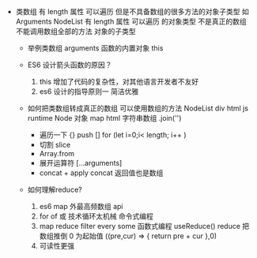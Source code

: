 - 类数组
    有 length 属性 可以遍历 但是不具备数组的很多方法的对象子类型
    如 Arguments NodeList
    有 length 属性 可以遍历 的对象类型 不是真正的数组
    不能调用数组全部的方法
    对象的子类型
    - 举例类数组
        arguments 函数的内置对象 this
    - ES6 设计箭头函数的原因？
        1. this 增加了代码的复杂性，对其他语言开发者不友好
        2. es6 设计的指导原则一 简洁优雅
    - 如何把类数组转成真正的数组
        可以使用数组的方法
        NodeList div html js runtime Node 对象
        map html 字符串数组 .join('')
        - 遍历一下 {} push []
            for (let i=0;i< length; i++ )
        - 切割 slice
        - Array.from
        - 展开运算符  [...arguments]
        - concat + apply
            concat 返回值也是数组

    - 如何理解reduce?
        1. es6 map 外最高频数组 api
        2. for of 或 技术循环太机械 命令式编程
        3. map reduce filter every some 函数式编程
            useReduce() reduce 把数组推倒 0 为起始值
            ((pre,cur) => {
                return pre + cur
                },0)
        4. 可读性更强
